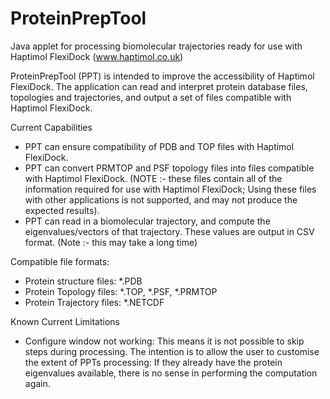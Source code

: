 # ProteinPrepTool
Java applet for processing biomolecular trajectories ready for use with Haptimol FlexiDock (www.haptimol.co.uk) 

ProteinPrepTool (PPT) is intended to improve the accessibility of Haptimol FlexiDock. The application can read and interpret protein database files, topologies and trajectories, and output a set of files compatible with Haptimol FlexiDock.

Current Capabilities 
- PPT can ensure compatibility of PDB and TOP files with Haptimol FlexiDock. 
- PPT can convert PRMTOP and PSF topology files into files compatible with Haptimol FlexiDock. (NOTE :- these files contain all of    the information required for use with Haptimol FlexiDock; Using these files with other applications is not supported, and may not produce the expected results).  
- PPT can read in a biomolecular trajectory, and compute the eigenvalues/vectors of that trajectory. These values are output in CSV format. (Note :- this may take a long time)


Compatible file formats:
- Protein structure files: *.PDB
- Protein Topology files: *.TOP, *.PSF, *.PRMTOP
- Protein Trajectory files: *.NETCDF

Known Current Limitations
- Configure window not working: This means it is not possible to skip steps during processing. The intention is to allow the user to customise the extent of PPTs processing: If they already have the protein eigenvalues available, there is no sense in performing the computation again. 
